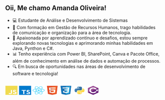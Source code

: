 ## Oii, Me chamo Amanda Oliveira!



- 💻 Estudante de Análise e Desenvolvimento de Sistemas
- 📌 Com formação em Gestão de Recursos Humanos, trago habilidades de comunicação e organização para a área de tecnologia.
- 🚀 Apaixonada por aprendizado contínuo e desafios, estou sempre explorando novas tecnologias e aprimorando minhas habilidades em Java, Pynthon e C#.
- 📊 Tenho experiência com Power BI, SharePoint, Canva e Pacote Office, além de conhecimento em análise de dados e automação de processos.
- 🔍 Em busca de oportunidades nas áreas de desenvolvimento de software e tecnologia!

<div style="display: inline_block"><br>
  <img align="center" alt="Rafa-Js" height="30" width="40" src="https://raw.githubusercontent.com/devicons/devicon/master/icons/javascript/javascript-plain.svg">
  <img align="center" alt="Rafa-Ts" height="30" width="40" src="https://raw.githubusercontent.com/devicons/devicon/master/icons/typescript/typescript-plain.svg">
  <img align="center" alt="Rafa-React" height="30" width="40" src="https://raw.githubusercontent.com/devicons/devicon/master/icons/react/react-original.svg">
  <img align="center" alt="Rafa-HTML" height="30" width="40" src="https://raw.githubusercontent.com/devicons/devicon/master/icons/html5/html5-original.svg">
  <img align="center" alt="Rafa-CSS" height="30" width="40" src="https://raw.githubusercontent.com/devicons/devicon/master/icons/css3/css3-original.svg">
  <img align="center" alt="Rafa-Python" height="30" width="40" src="https://raw.githubusercontent.com/devicons/devicon/master/icons/python/python-original.svg">
  <img align="center" alt="Rafa-Csharp" height="30" width="40" src="https://raw.githubusercontent.com/devicons/devicon/master/icons/csharp/csharp-original.svg">
</div>
